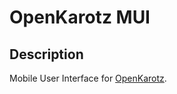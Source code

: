 # OpenKarotz MUI #

## Description ##

Mobile User Interface for [OpenKarotz](http://openkarotz.filippi.org/).

